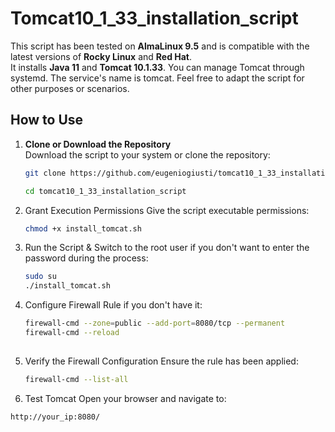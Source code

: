 # Tomcat10_1_33_installation_script

This script has been tested on **AlmaLinux 9.5** and is compatible with the latest versions of **Rocky Linux** and **Red Hat**.  
It installs **Java 11** and **Tomcat 10.1.33**. 
You can manage Tomcat through systemd.
The service's name is tomcat.
Feel free to adapt the script for other purposes or scenarios.

## How to Use

1. **Clone or Download the Repository**  
   Download the script to your system or clone the repository:
   ```bash
   git clone https://github.com/eugeniogiusti/tomcat10_1_33_installation_script.git
   
   cd tomcat10_1_33_installation_script


2. Grant Execution Permissions
Give the script executable permissions:
   ```bash
   chmod +x install_tomcat.sh


4. Run the Script &
Switch to the root user if you don't want to enter the password during the process:
   ```bash
   sudo su
   ./install_tomcat.sh


6. Configure Firewall Rule if you don't have it:
   ```bash
   firewall-cmd --zone=public --add-port=8080/tcp --permanent
   firewall-cmd --reload
  

8. Verify the Firewall Configuration
Ensure the rule has been applied:
   ```bash
   firewall-cmd --list-all

   
10. Test Tomcat
Open your browser and navigate to:
   ```bash
http://your_ip:8080/

